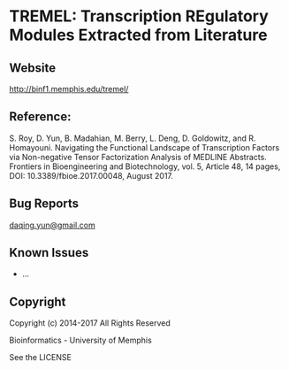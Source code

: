 # TREMEL: Transcription REgulatory Modules Extracted from Literature

Website
------
http://binf1.memphis.edu/tremel/

Reference:
------
S. Roy, D. Yun, B. Madahian, M. Berry, L. Deng, D. Goldowitz, and R. Homayouni.
Navigating the Functional Landscape of Transcription Factors via Non-negative Tensor Factorization Analysis of MEDLINE Abstracts.
Frontiers in Bioengineering and Biotechnology, vol. 5, Article 48, 14 pages, DOI: 10.3389/fbioe.2017.00048, August 2017.

Bug Reports
-----------

daqing.yun@gmail.com


Known Issues
------------

* ...

Copyright
---------

Copyright (c) 2014-2017 All Rights Reserved

Bioinformatics - University of Memphis

See the LICENSE